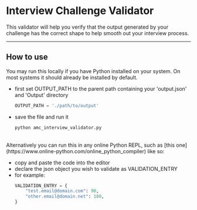 # Interview Challenge Validator


This validator will help you verify that the output generated by your challenge has the correct shape to help smooth out your interview process.

---
## How to use
You may run this locally if you have Python installed on your system. On most systems it should already be installed by default.
- first set OUTPUT_PATH to the parent path containing your 'output.json' and 'Output' directory
	```py
	OUTPUT_PATH = './path/to/output'
	```
- save the file and run it
	```sh
	python amc_interview_validator.py
	```
<br />
Alternatively you can run this in any online Python REPL, such as [this one](https://www.online-python.com/online_python_compiler) like so:

- copy and paste the code into the editor
- declare the json object you wish to validate as VALIDATION_ENTRY
- for example:
	```py
	VALIDATION_ENTRY = {
		"test.email@domain.com": 90,
		"other.email@domain.net": 180,
	}
	```
